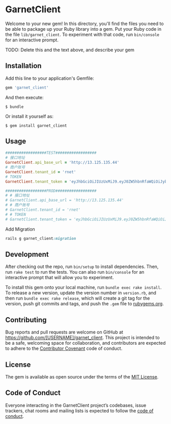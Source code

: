 # GarnetClient

Welcome to your new gem! In this directory, you'll find the files you need to be able to package up your Ruby library into a gem. Put your Ruby code in the file `lib/garnet_client`. To experiment with that code, run `bin/console` for an interactive prompt.

TODO: Delete this and the text above, and describe your gem

## Installation

Add this line to your application's Gemfile:

```ruby
gem 'garnet_client'
```

And then execute:

    $ bundle

Or install it yourself as:

    $ gem install garnet_client

## Usage

```ruby
##################TEST##################
# 接口地址
GarnetClient.api_base_url = 'http://13.125.135.44'
# 商户账号
GarnetClient.tenant_id = 'rnet'
# TOKEN
GarnetClient.tenant_token = 'eyJhbGciOiJIUzUxMiJ9.eyJ0ZW5hbnRfaWQiOiJybmV0IiwidGltZXN0YW1wIjp7Im5hbm8iOjk3MDAwMDAwLCJlcG9jaFNlY29uZCI6MTU0NDE2ODQ1N319.bXQ7NsqXcBz3ZQjZpVGR4eFQqoPLyJbdc0IFmq574N10wfY7BdbBOxjTrznov5RA8xQE3VxlOVZFG_u2e5EylA'

##################PROD##################
# # 接口地址
# GarnetClient.api_base_url = 'http://13.125.135.44'
# # 商户账号
# GarnetClient.tenant_id = 'rnet'
# # TOKEN
# GarnetClient.tenant_token = 'eyJhbGciOiJIUzUxMiJ9.eyJ0ZW5hbnRfaWQiOiJybmV0IiwidGltZXN0YW1wIjp7Im5hbm8iOjk3MDAwMDAwLCJlcG9jaFNlY29uZCI6MTU0NDE2ODQ1N319.bXQ7NsqXcBz3ZQjZpVGR4eFQqoPLyJbdc0IFmq574N10wfY7BdbBOxjTrznov5RA8xQE3VxlOVZFG_u2e5EylA'

```
Add Migration

```ruby
rails g garnet_client:migration
```

## Development

After checking out the repo, run `bin/setup` to install dependencies. Then, run `rake test` to run the tests. You can also run `bin/console` for an interactive prompt that will allow you to experiment.

To install this gem onto your local machine, run `bundle exec rake install`. To release a new version, update the version number in `version.rb`, and then run `bundle exec rake release`, which will create a git tag for the version, push git commits and tags, and push the `.gem` file to [rubygems.org](https://rubygems.org).

## Contributing

Bug reports and pull requests are welcome on GitHub at https://github.com/[USERNAME]/garnet_client. This project is intended to be a safe, welcoming space for collaboration, and contributors are expected to adhere to the [Contributor Covenant](http://contributor-covenant.org) code of conduct.

## License

The gem is available as open source under the terms of the [MIT License](http://opensource.org/licenses/MIT).

## Code of Conduct

Everyone interacting in the GarnetClient project’s codebases, issue trackers, chat rooms and mailing lists is expected to follow the [code of conduct](https://github.com/[USERNAME]/garnet_client/blob/master/CODE_OF_CONDUCT.md).
